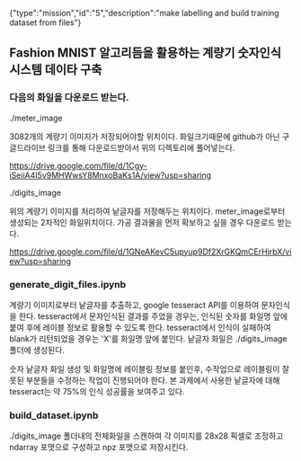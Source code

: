 {"type":"mission","id":"5","description":"make labelling and build training dataset from files"}

## Fashion MNIST 알고리듬을 활용하는 계량기 숫자인식 시스템 데이타 구축

### 다음의 화일을 다운로드 받는다.

  ./meter_image 
  
3082개의 계량기 이미지가 저장되어야할 위치이다. 화일크기때문에 github가 아닌 구글드라이브 링크를 통해 다운로드받아서 위의 디렉토리에 풀어넣는다.

https://drive.google.com/file/d/1Cgy-iSeiiA4I5v9MHWwsY8MnxoBaKs1A/view?usp=sharing

  ./digits_image

위의 계량기 이미지를 처리하여 낱글자를 저장해두는 위치이다. meter_image로부터 생성되는 2차적인 화일위치이다. 가공 결과물을 먼저 확보하고 싶을 경우 다운로드 받는다.

https://drive.google.com/file/d/1GNeAKevC5upyup9Df2XrGKQmCErHjrbX/view?usp=sharing 

### generate_digit_files.ipynb

계량기 이미지로부터 낱글자를 추출하고, google tesseract API를 이용하여 문자인식을 한다.
tesseract에서 문자인식된 결과를 주었을 경우는, 인식된 숫자를 화일명 앞에 붙여 후에 레이블 정보로 활용할 수 있도록 한다.
tesseract에서 인식이 실패하여 blank가 리턴되었을 경우는 'X'를 화일명 앞에 붙인다. 낱글자 화일은  ./digits_image 폴더에 생성된다.

숫자 낱글자 화일 생성 및 화일명에 레이블링 정보를 붙인후, 수작업으로 레이블링이 잘못된 부분들을 수정하는 작업이 진행되어야 한다.
본 과제에서 사용한 낱글자에 대해 tesseract는 약 75%의 인식 성공률을 보여주고 있다.

### build_dataset.ipynb

./digits_image 폴더내의 전체화일을 스캔하여 각 이미지를 28x28 픽셀로 조정하고 ndarray 포맷으로 구성하고
npz 포맷으로 저장시킨다.